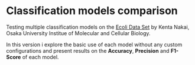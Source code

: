 # Classification models comparison
Testing multiple classification models on the [Ecoli Data Set](https://archive.ics.uci.edu/ml/datasets/Ecoli) by Kenta Nakai, Osaka University Institue of Molecular and Cellular Biology.

In this version i explore the basic use of each model without any custom configurations and present results on the **Accuracy**, **Precision** and **F1-Score** of each model.
